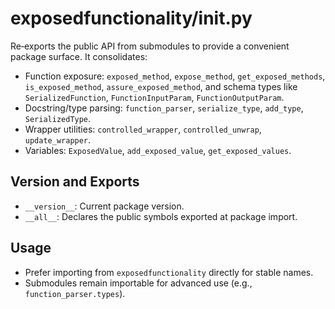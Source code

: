 # exposedfunctionality/__init__.py

Re‑exports the public API from submodules to provide a convenient package surface. It consolidates:

- Function exposure: `exposed_method`, `expose_method`, `get_exposed_methods`, `is_exposed_method`, `assure_exposed_method`, and schema types like `SerializedFunction`, `FunctionInputParam`, `FunctionOutputParam`.
- Docstring/type parsing: `function_parser`, `serialize_type`, `add_type`, `SerializedType`.
- Wrapper utilities: `controlled_wrapper`, `controlled_unwrap`, `update_wrapper`.
- Variables: `ExposedValue`, `add_exposed_value`, `get_exposed_values`.

## Version and Exports

- `__version__`: Current package version.
- `__all__`: Declares the public symbols exported at package import.

## Usage

- Prefer importing from `exposedfunctionality` directly for stable names.
- Submodules remain importable for advanced use (e.g., `function_parser.types`).

